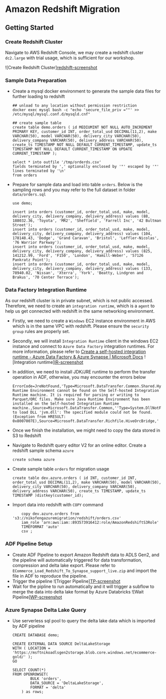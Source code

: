 
# Amazon Redshift Migration

## Getting Started

### Create Redshift Cluster
Navigate to AWS Redshift Console, we may create a redshift cluster `dc2.large` with trial usage, which is sufficient for our workshop. 

![Create Redshift Cluster][redshift-screenshot](pics/01_redshift_creation.png)

### Sample Data Preparation
- Create a mysql docker environment to generate the sample data files for further loading to redshift
	```
	## unload to any location without permission restriction 
	docker exec mysql bash -c "echo 'secure_file_priv =""' >> /etc/mysql/mysql.conf.d/mysqld.cnf" 

	## create sample table
	create table demo.orders ( id MEDIUMINT NOT NULL AUTO_INCREMENT PRIMARY KEY, customer_id INT, order_total_usd DECIMAL(11,2), make VARCHAR(50), model VARCHAR(50), delivery_city VARCHAR(50), delivery_company VARCHAR(50), delivery_address VARCHAR(50), create_ts TIMESTAMP NOT NULL DEFAULT CURRENT_TIMESTAMP, update_ts TIMESTAMP NOT NULL DEFAULT CURRENT_TIMESTAMP ON UPDATE CURRENT_TIMESTAMP );
	
	select * into outfile '/tmp/orderds.csv' 
	fields terminated by ',' optionally enclosed by '"' escaped by '"' 
	lines terminated by '\n' 
	from orders
	```

- Prepare for sample data and load into table `orders`. Below is the sampling rows and you may refer to the full dataset in folder `data/orders.sql`
	```
	use demo; 
	
	insert into orders (customer_id, order_total_usd, make, model, delivery_city, delivery_company, delivery_address) values (88, 188032.36, 'Toyota', 'MR2', 'Sheffield', 'Farrell Inc', '42 Bultman Street'); 
	insert into orders (customer_id, order_total_usd, make, model, delivery_city, delivery_company, delivery_address) values (104, 178148.43, 'Dodge', 'Grand Caravan', 'Bristol', 'Leffler-Nicolas', '76 Warrior Parkway'); 
	insert into orders (customer_id, order_total_usd, make, model, delivery_city, delivery_company, delivery_address) values (825, 141212.99, 'Ford', 'F150', 'London', 'Hamill-Weber', '57126 Pankratz Point'); 
	insert into orders (customer_id, order_total_usd, make, model, delivery_city, delivery_company, delivery_address) values (133, 78940.02, 'Nissan', 'Xterra', 'York', 'Beatty, Lindgren and Brakus', '70 Center Terrace');
	```
	
### Data Factory Integration Runtime
As our redshift cluster is in private subnet, which is not public accessed. Therefore, we need to create an `integration runtime`, which is a `agent` to help us get connected with redshift in the same networking environment. 

- Firstly, we need to create a `Windows` EC2 instance environment in AWS which is in the same VPC with redshift. Please ensure the `security group` rules are properly set.
- Secondly, we will install `Integration Runtime` client in the windows EC2 instance and connect to `Azure Data Factory` integration runtimes. For more information, please refer to [Create a self-hosted integration runtime - Azure Data Factory & Azure Synapse | Microsoft Docs](https://docs.microsoft.com/en-us/azure/data-factory/create-self-hosted-integration-runtime?tabs=data-factory)
	![Integration runtime][IR-screenshot](https://github.com/nikosheng/Azure-Data-Platform-Workshop/blob/main/pics/02_IR.png)

- In addition, we need to install JDK/JRE runtime to perform the transfer operation in ADF, otherwise, you may encounter the errors below
	```
	ErrorCode=JreNotFound,'Type=Microsoft.DataTransfer.Common.Shared.HybridDeliveryException,Message=Java Runtime Environment cannot be found on the Self-hosted Integration Runtime machine. It is required for parsing or writing to Parquet/ORC files. Make sure Java Runtime Environment has been installed on the Self-hosted Integration Runtime machine.,Source=Microsoft.DataTransfer.Common,''Type=System.DllNotFoundException,Message=Unable to load DLL 'jvm.dll': The specified module could not be found. (Exception from HRESULT: 0x8007007E),Source=Microsoft.DataTransfer.Richfile.HiveOrcBridge,'
	```
- Once we finish the installation, we might need to copy the data stored in S3 to Redshift


-  Navigate to Redshift query editor V2 for an online editor. Create a redshift sample schema `azure` 
	```
	create schema azure
	```
- Create sample table `orders` for migration usage
	```
	create table dev.azure.orders ( id INT, customer_id INT, order_total_usd DECIMAL(11,2), make VARCHAR(50), model VARCHAR(50), delivery_city VARCHAR(50), delivery_company VARCHAR(50), delivery_address VARCHAR(50), create_ts TIMESTAMP, update_ts TIMESTAMP )distkey(customer_id);
	```
- Import data into redshift with `COPY` command
	```
		copy dev.azure.orders from 's3://nikofengazuremigration/redshift/orders.csv' 
		iam_role 'arn:aws:iam::893573916412:role/AmazonRedshiftS3Role' 
		TIMEFORMAT 'auto' 
		csv ;
	```
	
### ADF Pipeline Setup

- Create ADF Pipeline to export Amazon Redshift data to ADLS Gen2, and the pipeline will automatically triggered for data transformation, compression and delta lake export. Please refer to `ECommerce_Load_Redshift_To_Synapse_support_live.zip` and import the file in ADF to reproduce the pipeline.
- Trigger the pipeline
	![Trigger Pipeline][TP-screenshot](https://github.com/nikosheng/Azure-Data-Platform-Workshop/blob/main/pics/03_trigger_pipeline.png)
- Wait for the pipline to run automatically and it will trigger a subflow to merge the data into delta lake format by Azure Databricks
	![Wait Pipeline][WP-screenshot](https://github.com/nikosheng/Azure-Data-Platform-Workshop/blob/main/pics/04_pipeline_running.png)

### Azure Synapse Delta Lake Query

- Use serverless sql pool to query the delta lake data which is imported by ADF pipeline
	```
	CREATE DATABASE demo;

	CREATE EXTERNAL DATA SOURCE DeltaLakeStorage
	WITH ( LOCATION = 'https://msftnikoadlsgen2storage.blob.core.windows.net/ecommerce-gold/' );
	GO

	SELECT COUNT(*)
	FROM OPENROWSET(
			BULK 'orders',
			DATA_SOURCE = 'DeltaLakeStorage',
			FORMAT = 'delta'
		) as rows;
	```